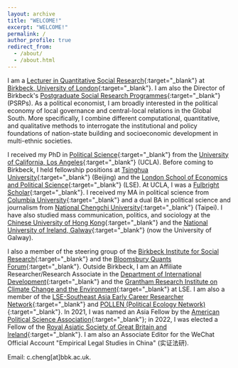 ```yaml
---
layout: archive
title: "WELCOME!"
excerpt: "WELCOME!"
permalink: /
author_profile: true
redirect_from: 
  - /about/
  - /about.html
---
```


I am a [Lecturer in Quantitative Social Research](https://www.bbk.ac.uk/our-staff/profile/9336193/dennis-chao-yo-cheng){:target="_blank"} at [Birkbeck, University of London](https://www.bbk.ac.uk/){:target="_blank"}. I am also the Director of Birkbeck's [Postgraduate Social Research Programmes](https://www.bbk.ac.uk/schools/social-sciences-history-philosophy/postgraduate-social-research-programmes){:target="_blank"} (PSRPs). As a political economist, I am broadly interested in the political economy of local governance and central-local relations in the Global South. More specifically, I combine different computational, quantitative, and qualitative methods to interrogate the institutional and policy foundations of nation-state building and socioeconomic development in multi-ethnic societies.

I received my PhD in [Political Science](https://polisci.ucla.edu/){:target="_blank"} from the [University of California, Los Angeles](https://www.ucla.edu){:target="_blank"} (UCLA). Before coming to Birkbeck, I held fellowship positions at [Tsinghua University](https://www.tsinghua.edu.cn/){:target="_blank"} (Beijing) and the [London School of Economics and Political Science](https://www.lse.ac.uk/){:target="_blank"} (LSE). At UCLA, I was a [Fulbright Scholar](https://www.fulbright.org.tw/){:target="_blank"}. I received my MA in political science from [Columbia University](https://www.columbia.edu/){:target="_blank"} and a dual BA in political science and journalism from [National Chengchi University](https://www.nccu.edu.tw/){:target="_blank"} (Taipei). I have also studied mass communication, politics, and sociology at the [Chinese University of Hong Kong](https://www.cuhk.edu.hk/english/index.html){:target="_blank"} and the [National University of Ireland, Galway](https://www.universityofgalway.ie/){:target="_blank"} (now the University of Galway).

I also a member of the steering group of the [Birkbeck Institute for Social Research](https://www.bbk.ac.uk/research/centres/birkbeck-institute-for-social-research){:target="_blank"} and the [Bloomsbury Quants Forum](https://www.ahlstromvij.com/quants){:target="_blank"}. Outside Birkbeck, I am an Affiliate Researcher/Research Associate in the [Department of International Development](https://www.lse.ac.uk/international-development){:target="_blank"} and the [Grantham Research Institute on Climate Change and the Environment](https://www.lse.ac.uk/granthaminstitute/){:target="_blank"} at LSE. I am also a member of the [LSE-Southeast Asia Early Career Researcher Network](https://www.lse.ac.uk/seac/ECR-Network){:target="_blank"} and [POLLEN (Political Ecology Network)](https://politicalecologynetwork.org/category/news/){:target="_blank"}. In 2021, I was named an Asia Fellow by the [American Political Science Association](https://connect.apsanet.org/asia/home-page/){:target="_blank"}; in 2022, I was elected a Fellow of the [Royal Asiatic Society of Great Britain and Ireland](https://royalasiaticsociety.org/){:target="_blank"}. I am also an Associate Editor for the WeChat Official Account "Empirical Legal Studies in China" (实证法研).

Email: c.cheng[at]bbk.ac.uk.